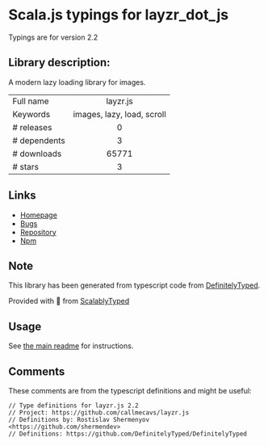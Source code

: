 
# Scala.js typings for layzr_dot_js

Typings are for version 2.2

## Library description:
A modern lazy loading library for images.

|                    |                 |
| ------------------ | :-------------: |
| Full name          | layzr.js |
| Keywords           | images, lazy, load, scroll |
| # releases         | 0 |
| # dependents       | 3 |
| # downloads        | 65771 |
| # stars            | 3 |

## Links
- [Homepage](https://github.com/callmecavs/layzr.js#readme)
- [Bugs](https://github.com/callmecavs/layzr.js/issues)
- [Repository](https://github.com/callmecavs/layzr.js)
- [Npm](https://www.npmjs.com/package/layzr.js)
    


## Note
This library has been generated from typescript code from [DefinitelyTyped](https://definitelytyped.org).

Provided with :purple_heart: from [ScalablyTyped](https://github.com/oyvindberg/ScalablyTyped)

## Usage
See [the main readme](../../readme.md) for instructions.

## Comments

These comments are from the typescript definitions and might be useful:
```
// Type definitions for layzr.js 2.2
// Project: https://github.com/callmecavs/layzr.js
// Definitions by: Rostislav Shermenyov <https://github.com/shermendev>
// Definitions: https://github.com/DefinitelyTyped/DefinitelyTyped

```


